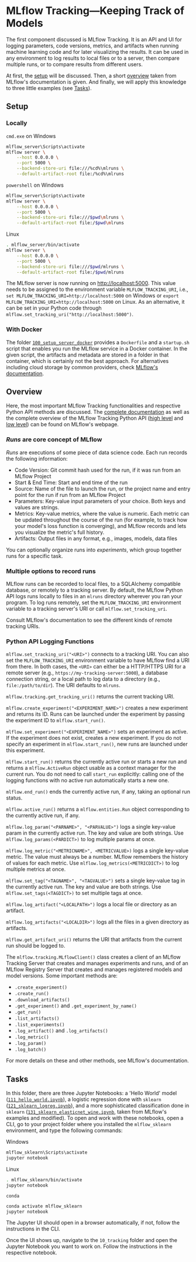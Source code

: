 # MLflow Tracking&mdash;Keeping Track of Models
The first component discussed is MLflow Tracking. It is an API and UI for logging parameters, code versions, metrics, and artifacts when running machine learning code and for later visualizing the results. It can be used in any environment to log results to local files or to a server, then compare multiple runs, or to compare results from different users.

At first, the [setup](#setup) will be discussed. Then, a short [overview](#overview) taken from MLflow's documentation is given. And finally, we will apply this knowledge to three little examples (see [Tasks](#tasks)).

## Setup
### Locally
`cmd.exe` on Windows
```bash
mlflow_server\Scripts\activate
mlflow server \
    --host 0.0.0.0 \
    --port 5000 \
    --backend-store-uri file:///%cd%\mlruns \
    --default-artifact-root file:/%cd%\mlruns
```
`powershell` on Windows
```bash
mlflow_server\Scripts\activate
mlflow server \
    --host 0.0.0.0 \
    --port 5000 \
    --backend-store-uri file:///$pwd\mlruns \
    --default-artifact-root file:/$pwd\mlruns
```
Linux
```bash
. mlflow_server/bin/activate
mlflow server \
    --host 0.0.0.0 \
    --port 5000 \
    --backend-store-uri file:///$pwd/mlruns \
    --default-artifact-root file:/$pwd/mlruns
```
The MLflow server is now running on <http://localhost:5000>. This value needs to be assigned to the
environment variable `MLFLOW_TRACKING_URI`, i.e., `set MLFLOW_TRACKING_URI=http://localhost:5000` on Windows
or `export MLFLOW_TRACKING_URI=http://localhost:5000` on Linux. As an alternative, it can be set in your Python code through `mlflow.set_tracking_uri("http://localhost:5000")`.

### With Docker
The folder [`100_setup_server_docker`](./100_setup_server_docker) provides a `Dockerfile` and a `startup.sh` script that enables you run the MLflow service in a Docker container. In the given script, the artifacts and metadata are stored in a folder in that container, which is certainly not the best approach. For alternatives including cloud storage by common providers, check [MLflow's documentation](https://mlflow.org/docs/latest/tracking.html#mlflow-tracking-servers).

## Overview
Here, the most important MLflow Tracking functionalities and respective Python API methods are
discussed. The [complete documentation](https://www.mlflow.org/docs/latest/tracking.html) as well as
the complete overview of the MLflow Tracking Python API
([high level](https://mlflow.org/docs/latest/python_api/mlflow.html) and
[low level](https://www.mlflow.org/docs/latest/python_api/mlflow.tracking.html)) can be found on
MLflow's webpage.

### *Runs* are core concept of MLflow
*Runs* are executions of some piece of data science code. Each run records the following
information:
* Code Version: Git commit hash used for the run, if it was run from an MLflow Project
* Start & End Time: Start and end time of the run
* Source: Name of the file to launch the run, or the project name and entry point for the run if run
  from an MLflow Project
* Parameters: Key-value input parameters of your choice. Both keys and values are strings.
* Metrics: Key-value metrics, where the value is numeric. Each metric can be updated throughout the
  course of the run (for example, to track how your model's loss function is converging), and MLflow
  records and lets you visualize the metric's full history.
* Artifacts: Output files in any format, e.g., images, models, data files

You can optionally organize runs into *experiments*, which group together runs for a
specific task.

### Multiple options to record runs
MLflow runs can be recorded to local files, to a SQLAlchemy compatible database, or remotely to a
tracking server. By default, the MLflow Python API logs runs locally to files in an `mlruns`
directory wherever you ran your program. To log runs remotely, set the `MLFLOW_TRACKING_URI`
environment variable to a tracking server's URI or call `mlflow.set_tracking_uri`.

Consult MLflow's documentation to see the different kinds of remote tracking URIs.

### Python API Logging Functions
`mlflow.set_tracking_uri("<URI>")` connects to a tracking URI. You can also set the
`MLFLOW_TRACKING_URI` environment variable to have MLflow find a URI from there. In both cases, the
`<URI>` can either be a HTTP/HTTPS URI for a remote server (e.g.,
`https://my-tracking-server:5000`), a database connection string, or a local path to log data to a
directory (e.g., `file:/path/to/dir`). The URI defaults to `mlruns`.

`mlflow.tracking.get_tracking_uri()` returns the current tracking URI.

`mlflow.create_experiment("<EXPERIMENT_NAME>")` creates a new experiment and returns its ID. Runs
can be launched under the experiment by passing the experiment ID to `mlflow.start_run()`.

`mlflow.set_experiment("<EXPERIMENT_NAME>")` sets an experiment as active. If the experiment does
not exist, creates a new experiment. If you do not specify an experiment in `mlflow.start_run()`,
new runs are launched under this experiment.

`mlflow.start_run()` returns the currently active run or starts a new run and returns a
`mlflow.ActiveRun` object usable as a context manager for the current run. You do not need to call
`start_run` explicitly: calling one of the logging functions with no active run automatically starts
a new one.

`mlflow.end_run()` ends the currently active run, if any, taking an optional run status.

`mlflow.active_run()` returns a `mlflow.entities.Run` object corresponding to the currently active
run, if any.

`mlflow.log_param("<PARNAME>", "<PARVALUE>")` logs a single key-value param in the currently active
run. The key and value are both strings. Use `mlflow.log_params(<PARDICT>)` to log multiple params
at once.

`mlflow.log_metric("<METRICNAME>", <METRICVALUE>)` logs a single key-value metric. The value must
always be a number. MLflow remembers the history of values for each metric. Use
`mlflow.log_metrics(<METRICDICT>)` to log multiple metrics at once.

`mlflow.set_tag("<TAGNAME>", "<TAGVALUE>")` sets a single key-value tag in the currently active run.
The key and value are both strings. Use `mlflow.set_tags(<TAGDICT>)` to set multiple tags at once.

`mlflow.log_artifact("<LOCALPATH>")` logs a local file or directory as an artifact.

`mlflow.log_artifacts("<LOCALDIR>")` logs all the files in a given directory as artifacts.

`mlflow.get_artifact_uri()` returns the URI that artifacts from the current run should be logged to.

The `mlflow.tracking.MLflowClient()` class creates a client of an MLflow Tracking Server that
creates and manages experiments and runs, and of an MLflow Registry Server that creates and manages
registered models and model versions. Some important methods are:
* `.create_experiment()`
* `.create_run()`
* `.download_artifacts()`
* `.get_experiment()` and `.get_experiment_by_name()`
* `.get_run()`
* `.list_artifacts()`
* `.list_experiments()`
* `.log_artifact()` and `.log_artifacts()`
* `.log_metric()`
* `.log_param()`
* `.log_batch()`

For more details on these and other methods, see MLflow's documentation.

## Tasks
In this folder, there are three Jupyter Notebooks: a 'Hello World' model
([`111_hello_world.ipynb`](./111_hello_world.ipynb)), a logistic regression done with `sklearn`
([`121_sklearn_logreg.ipynb`](./121_sklearn_logreg.ipynb)), and a more sophisticated classification
done in `sklearn` ([`131_sklearn_elasticnet_wine.ipynb`](./131_sklearn_elasticnet_wine.ipynb), taken
from MLflow's examples and modified). To open and work with these notebooks, open a CLI, go to your
project folder where you installed the `mlflow_sklearn` environment, and type the following
commands:

Windows
```bash
mlflow_sklearn\Scripts\activate
jupyter notebook
```
Linux
```bash
. mlflow_sklearn/bin/activate
jupyter notebook
```
`conda`
```bash
conda activate mlflow_sklearn
jupyter notebook
```

The Jupyter UI should open in a browser automatically, if not, follow the instructions in the CLI.

Once the UI shows up, navigate to the `10_tracking` folder and open the Jupyter Notebook you want to
work on. Follow the instructions in the respective notebook.